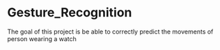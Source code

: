# Gesture_Recognition


The goal of this project is be able to correctly predict the movements of person wearing a watch







